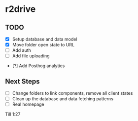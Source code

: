 # r2drive

## TODO

- [x] Setup database and data model
- [x] Move folder open state to URL
- [ ] Add auth
- [ ] Add file uploading
- [?] Add Posthog analytics

## Next Steps

- [ ] Change folders to link components, remove all client states
- [ ] Clean up the database and data fetching patterns
- [ ] Real homepage

Till 1:27